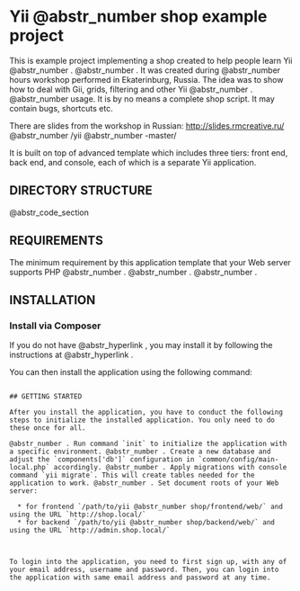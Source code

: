 # Yii @abstr_number shop example project

This is example project implementing a shop created to help people learn Yii @abstr_number . @abstr_number . It was created during @abstr_number hours workshop performed in Ekaterinburg, Russia. The idea was to show how to deal with Gii, grids, filtering and other Yii @abstr_number . @abstr_number usage. It is by no means a complete shop script. It may contain bugs, shortcuts etc.

There are slides from the workshop in Russian: http://slides.rmcreative.ru/ @abstr_number /yii @abstr_number -master/

It is built on top of advanced template which includes three tiers: front end, back end, and console, each of which is a separate Yii application.

## DIRECTORY STRUCTURE

@abstr_code_section 

## REQUIREMENTS

The minimum requirement by this application template that your Web server supports PHP @abstr_number . @abstr_number . @abstr_number .

## INSTALLATION

### Install via Composer

If you do not have @abstr_hyperlink , you may install it by following the instructions at @abstr_hyperlink .

You can then install the application using the following command:

~~~ git clone https://github.com/samdark/yii @abstr_number -shop.git composer self-update composer global require "fxp/composer-asset-plugin:~ @abstr_number . @abstr_number . @abstr_number " cd yii @abstr_number -shop composer install ~~~

## GETTING STARTED

After you install the application, you have to conduct the following steps to initialize the installed application. You only need to do these once for all.

@abstr_number . Run command `init` to initialize the application with a specific environment. @abstr_number . Create a new database and adjust the `components['db']` configuration in `common/config/main-local.php` accordingly. @abstr_number . Apply migrations with console command `yii migrate`. This will create tables needed for the application to work. @abstr_number . Set document roots of your Web server:

  * for frontend `/path/to/yii @abstr_number shop/frontend/web/` and using the URL `http://shop.local/`
  * for backend `/path/to/yii @abstr_number shop/backend/web/` and using the URL `http://admin.shop.local/`



To login into the application, you need to first sign up, with any of your email address, username and password. Then, you can login into the application with same email address and password at any time.

